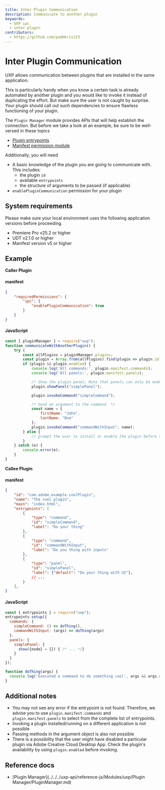 ```yaml
---
title: Inter Plugin Communication
description: Communicate to another plugin
keywords:
  - UXP ipc
  - inter plugin
contributors:
  - https://github.com/padmkris123
---
```


# Inter Plugin Communication

UXP allows communication between plugins that are installed in the same application.

This is particularly handy when you know a certain task is already automated by another plugin and you would like to invoke it instead of duplicating the effort. But make sure the user is not caught by surprise. Your plugin should call out such dependencies to ensure flawless functioning of your plugin.

The `Plugin Manager` module provides APIs that will help establish the connection. But before we take a look at an example, be sure to be well-versed in these topics

- [Plugin entrypoints](../../concepts/entry-points/)
- [Manifest permission module](../../concepts/manifest/index.md#permissionsdefinition)

Additionally, you will need

- A basic knowledge of the plugin you are going to communicate with. This includes:
    - the plugin `id`
    - available `entrypoints`
    - the structure of arguments to be passed (if applicable)
- `enablePluginCommunication` permission for your plugin

## System requirements

Please make sure your local environment uses the following application versions before proceeding.

- Premiere Pro v25.2 or higher
- UDT v2.1.0 or higher
- Manifest version v5 or higher

## Example

**Caller Plugin**

<CodeBlock slots="heading, code" repeat="2" languages="JSON, JavaScript" />

#### manifest

```json
{
    "requiredPermissions": {
        "ipc": {
            "enablePluginCommunication": true
        }
    }
}
```

#### JavaScript

```js
const { pluginManager } = require("uxp");
function communicateWithAnotherPlugin() {
    try {
        const allPlugins = pluginManager.plugins;
        const plugin = Array.from(allPlugins).find(plugin => plugin.id === "com.adobe.example.coolPlugin");
        if (plugin && plugin.enabled) {
            console.log('All commands:', plugin.manifest.commands);
            console.log('All panels:', plugin.manifest.panels);

            /* Show the plugin panel; Note that panels can only be made visible -- you can't ask to hide the panel */
            plugin.showPanel("simplePanel");

            plugin.invokeCommand("simpleCommand");

            /* Send an argument to the command  */
            const name = {
                firstName: "John",
                lastName: "Doe"
            };
            plugin.invokeCommand("commandWithInput", name);
        } else {
            // prompt the user to install or enable the plugin before trying again
        }
    } catch (e) {
        console.error(e);
    }
}
```

**Callee Plugin**

<CodeBlock slots="heading, code" repeat="2" languages="JSON, JavaScript" />

#### manifest

```json
{
    "id": "com.adobe.example.coolPlugin",
    "name": "The cool plugin",
    "main": "index.html",
    "entrypoints": [
        {
            "type": "command",
            "id": "simpleCommand",
            "label": "Do your thing"
        },
        {
            "type": "command",
            "id": "commandWithInput",
            "label": "Do you thing with inputs"
        },
        {
            "type": "panel",
            "id": "simplePanel",
            "label": {"default": "Do your thing with UI"},
            // ...
        }
    ],
}
```

#### JavaScript

```js
const { entrypoints } = require("uxp");
entrypoints.setup({
  commands: {
    simpleCommand: () => doThing(),
    commandWithInput: (args) => doThing(args)
  },
  panels: {
    simplePanel: {
      show({node} = {}) { /* ... */}
    }
  }
});

function doThing(args) {
  console.log('Executed a command to do something cool', args && args.data[0]);
}
```

## Additional notes

- You may not see any error if the entrypoint is not found. Therefore, we advise you to use `plugin.manifest.commands` and `plugin.manifest.panels` to select from the complete list of entrypoints.
- Invoking a plugin installed/running on a different application is not possible
- Passing methods in the argument object is also not possible
- There is a possibility that the user might have disabled a particular plugin via Adobe Creative Cloud Desktop App. Check the plugin's availability by using `plugin.enabled` before invoking.

## Reference docs

- [Plugin Manager](../../../uxp-api/reference-js/Modules/uxp/Plugin Manager/PluginManager.md)
